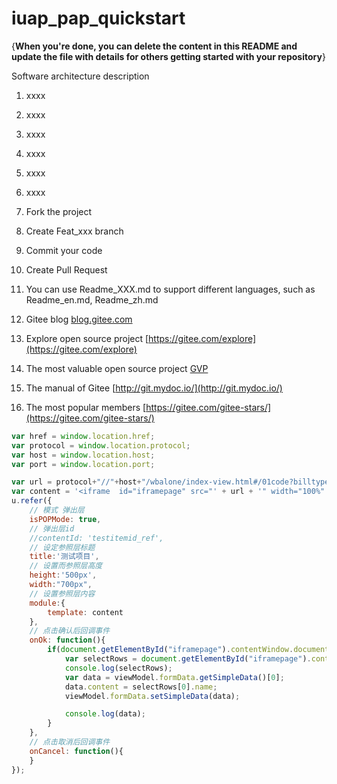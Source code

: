 # iuap_pap_quickstart

{**When you're done, you can delete the content in this README and update the file with details for others getting started with your repository**}

Software architecture description


1. xxxx
2. xxxx
3. xxxx


1. xxxx
2. xxxx
3. xxxx


1. Fork the project
2. Create Feat_xxx branch
3. Commit your code
4. Create Pull Request



1. You can use Readme\_XXX.md to support different languages, such as Readme\_en.md, Readme\_zh.md
2. Gitee blog [blog.gitee.com](https://blog.gitee.com)
3. Explore open source project [https://gitee.com/explore](https://gitee.com/explore)
4. The most valuable open source project [GVP](https://gitee.com/gvp)
5. The manual of Gitee [http://git.mydoc.io/](http://git.mydoc.io/)
6. The most popular members  [https://gitee.com/gitee-stars/](https://gitee.com/gitee-stars/)



```javascript
var href = window.location.href;
var protocol = window.location.protocol;
var host = window.location.host;
var port = window.location.port;

var url = protocol+"//"+host+"/wbalone/index-view.html#/01code?billtype=1";
var content = '<iframe  id="iframepage" src="' + url + '" width="100%" height="500px;" frameborder="0" scrolling="no"></iframe>';
u.refer({
    // 模式 弹出层
    isPOPMode: true,
    // 弹出层id
    //contentId: 'testitemid_ref',
    // 设定参照层标题
    title:'测试项目',
    // 设置而参照层高度
    height:'500px',
    width:"700px",
    // 设置参照层内容
    module:{
        template: content
    },
    // 点击确认后回调事件
    onOk: function(){
        if(document.getElementById("iframepage").contentWindow.document.getElementById("grid")["u-meta"].type == "grid"){
            var selectRows = document.getElementById("iframepage").contentWindow.document.getElementById("grid")["u-meta"].grid.selectRows;
            console.log(selectRows);
            var data = viewModel.formData.getSimpleData()[0];
            data.content = selectRows[0].name;
            viewModel.formData.setSimpleData(data);

            console.log(data);
        }
    },
    // 点击取消后回调事件
    onCancel: function(){
    }
});
```

